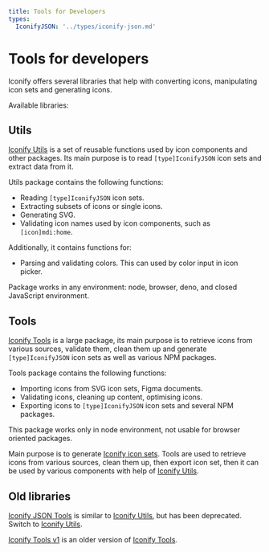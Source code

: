 ```yaml
title: Tools for Developers
types:
  IconifyJSON: '../types/iconify-json.md'
```

# Tools for developers

Iconify offers several libraries that help with converting icons, manipulating icon sets and generating icons.

Available libraries:

## Utils

[Iconify Utils](./utils/index.md) is a set of reusable functions used by icon components and other packages. Its main purpose is to read `[type]IconifyJSON` icon sets and extract data from it.

Utils package contains the following functions:

- Reading `[type]IconifyJSON` icon sets.
- Extracting subsets of icons or single icons.
- Generating SVG.
- Validating icon names used by icon components, such as `[icon]mdi:home`.

Additionally, it contains functions for:

- Parsing and validating colors. This can used by color input in icon picker.

Package works in any environment: node, browser, deno, and closed JavaScript environment.

## Tools

[Iconify Tools](./tools2/index.md) is a large package, its main purpose is to retrieve icons from various sources, validate them, clean them up and generate `[type]IconifyJSON` icon sets as well as various NPM packages.

Tools package contains the following functions:

- Importing icons from SVG icon sets, Figma documents.
- Validating icons, cleaning up content, optimising icons.
- Exporting icons to `[type]IconifyJSON` icon sets and several NPM packages.

This package works only in node environment, not usable for browser oriented packages.

Main purpose is to generate [Iconify icon sets](../icons/index.md). Tools are used to retrieve icons from various sources, clean them up, then export icon set, then it can be used by various components with help of [Iconify Utils](./utils/index.md).

## Old libraries

[Iconify JSON Tools](./json/index.md) is similar to [Iconify Utils](./utils/index.md), but has been deprecated. Switch to [Iconify Utils](./utils/index.md).

[Iconify Tools v1](./node/index.md) is an older version of [Iconify Tools](./tools2/index.md).
